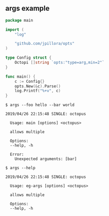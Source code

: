 ## args example

<!--tmpl,chomp,code=go:cat main.go -->
``` go 
package main

import (
	"log"

	"github.com/jpillora/opts"
)

type Config struct {
	Octopi []string `opts:"type=arg,min=2"`
}

func main() {
	c := Config{}
	opts.New(&c).Parse()
	log.Printf("%+v", c)
}
```
<!--/tmpl-->

```
$ args --foo hello --bar world
```

<!--tmpl,chomp,code=plain:go run main.go foo bar -->
``` plain 
2019/04/26 22:15:48 SINGLE: octopus

  Usage: main [options] <octopus>

  allows multiple

  Options:
  --help, -h

  Error:
    Unexpected arguments: [bar]

```
<!--/tmpl-->

```
$ args --help
```

<!--tmpl,chomp,code=plain:go build -o eg-args && ./eg-args --help ; rm eg-args -->
``` plain 
2019/04/26 22:15:48 SINGLE: octopus

  Usage: eg-args [options] <octopus>

  allows multiple

  Options:
  --help, -h

```
<!--/tmpl-->
